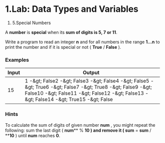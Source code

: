 ﻿# 1.Lab: Data Types and Variables

1. 5.Special Numbers

A **number** is **special** when its **sum of digits is 5, 7 or 11**.

Write a program to read an integer **n** and for all numbers in the range **1…n** to print the number and if it is special or not ( **True** / **False** ).

### Examples

| **Input** | **Output** |
| --- | --- |
| 15 | 1 -\&gt; False2 -\&gt; False3 -\&gt; False4 -\&gt; False5 -\&gt; True6 -\&gt; False7 -\&gt; True8 -\&gt; False9 -\&gt; False10 -\&gt; False11 -\&gt; False12 -\&gt; False13 -\&gt; False14 -\&gt; True15 -\&gt; False |

### Hints

To calculate the sum of digits of given number **num** , you might repeat the following: sum the last digit ( **num**** % ****10** ) and remove it ( **sum**** = ****sum**** / ****10** ) until **num** reaches **0**.

